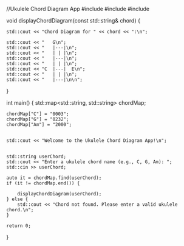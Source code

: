//Ukulele Chord Diagram App
#include <iostream>
#include <map>
#include <string>


void displayChordDiagram(const std::string& chord) {

    std::cout << "Chord Diagram for " << chord << ":\n";

    std::cout << "   G\n";
    std::cout << "   |---|\n";
    std::cout << "   | | |\n";
    std::cout << "   |---|\n";
    std::cout << "   | | |\n";
    std::cout << "C  |---|  E\n";
    std::cout << "   | | |\n";
    std::cout << "   |---|\n\n";
}

int main() {
    std::map<std::string, std::string> chordMap;

    chordMap["C"] = "0003";
    chordMap["G"] = "0232";
    chordMap["Am"] = "2000";


    std::cout << "Welcome to the Ukulele Chord Diagram App!\n";


    std::string userChord;
    std::cout << "Enter a ukulele chord name (e.g., C, G, Am): ";
    std::cin >> userChord;

    auto it = chordMap.find(userChord);
    if (it != chordMap.end()) {

        displayChordDiagram(userChord);
    } else {
        std::cout << "Chord not found. Please enter a valid ukulele chord.\n";
    }

    return 0;
}
